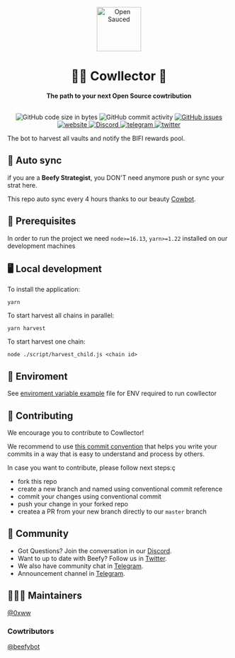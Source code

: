<div align="center">
  <br>
  <img alt="Open Sauced" src="https://beefy.com/img/COW.svg" width="100px">
  <br>
  <h1>🧑‍🌾 Cowllector 🌾</h1>
  <strong>The path to your next Open Source cowtribution</strong>
</div>
<br>
<p align="center">
  <img src="https://img.shields.io/github/languages/code-size/beefyfinance/beefy-cowllector" alt="GitHub code size in bytes">
  <img src="https://img.shields.io/github/commit-activity/w/beefyfinance/beefy-cowllector" alt="GitHub commit activity">
  <a href="https://https://github.com/beefyfinance/beefy-cowllector/issues">
    <img src="https://img.shields.io/github/issues/beefyfinance/beefy-cowllector" alt="GitHub issues">
  </a>
  <a href="https://beefy.finance">
    <img alt="website" src="https://img.shields.io/badge/Website-231d9b?logo=google%20chrome&logoColor=ffffff">
  </a>
  <a href="https://discord.gg/yq8wfHd">
    <img src="https://img.shields.io/discord/755231190134554696.svg?label=&logo=discord&logoColor=ffffff&color=7389D8&labelColor=6A7EC2" alt="Discord">
  </a>
    <a href="https://t.me/beefyfinance">
    <img alt="telegram" src="https://img.shields.io/badge/Telegram-2CA5E0?logo=telegram&logoColor=white">
  </a>
  <a href="https://twitter.com/beefyfinance">
    <img alt="twitter" src="https://img.shields.io/twitter/follow/beefyfinance?&color=%231d9bf0&label=%40beefyfinance&logo=twitter&logoColor=23fff">
  </a>
</p>

The bot to harvest all vaults and notify the BIFI rewards pool.

## 🔄 Auto sync

if you are a **Beefy Strategist**, you DON'T need anymore push or sync your strat here.

This repo auto sync every 4 hours thanks to our beauty [Cowbot](https://github.com/beefybot).

## 📖 Prerequisites

In order to run the project we need `node>=16.13`, `yarn>=1.22` installed on our development machines

## 🖥️ Local development

To install the application:

```shell
yarn
```

To start harvest all chains in parallel:

```shell
yarn harvest
```

To start harvest one chain:

```shell
node ./script/harvest_child.js <chain id>
```

## 🔑 Enviroment

See [enviroment variable example](./.env.example) file for ENV required to run cowllector

## 🤝 Contributing

We encourage you to contribute to Cowllector!

We recommend to use [this commit convention](https://github.com/conventional-commits/conventionalcommits.org) that helps you write your commits in a way that is easy to understand and process by others.

In case you want to contribute, please follow next steps:ç

- fork this repo
- create a new branch and named using conventional commit reference
- commit your changes using conventional commit
- push your change in your forked repo
- createa a PR from your new branch directly to our `master` branch

## 🍕 Community

- Got Questions? Join the conversation in our [Discord](https://discord.gg/yq8wfHd).
- Want to up to date with Beefy? Follow us in [Twitter](https://twitter.com/beefyfinance).
- We also have community chat in [Telegram](https://t.me/beefyfinance).
- Announcement channel in [Telegram](https://t.me/bifinews).

## 👷‍♀️👷 Maintainers

[@0xww](https://github.com/0xww)

### Cowtributors

[@beefybot](https://github.com/beefybot)
